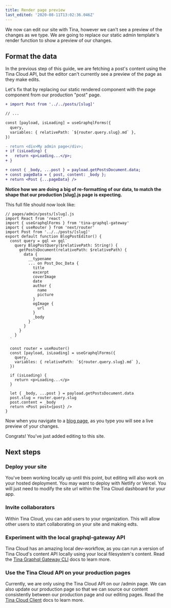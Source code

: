 ```yaml
---
title: Render page preview
last_edited: '2020-08-11T13:02:36.046Z'
---
```


We now can edit our site with Tina, however we can't see a preview of the changes as we type.
We are going to replace our static admin template's render function to show a preview of our changes.

## Format the data

In the previous step of this guide, we are fetching a post's content using the Tina Cloud API, but the editor can't currently see a preview of the page as they make edits.

Let's fix that by replacing our static rendered component with the page component from our production "post" page.

```diff
+ import Post from '../../posts/[slug]'

// ...

const [payload, isLoading] = useGraphqlForms({
  query,
  variables: { relativePath: `${router.query.slug}.md` },
})

- return <div>My admin page</div>;
+ if (isLoading) {
+   return <p>Loading...</p>;
+ }

+ const { _body, ...post } = payload.getPostsDocument.data;
+ const pageData = { post, content: _body };
+ return <Post {...pageData} />
```

**Notice how we are doing a big of re-formatting of our data, to match the shape that our production [slug].js page is expecting.**

This full file should now look like:

```jsx,copy
// pages/admin/posts/[slug].js
import React from 'react'
import { useGraphqlForms } from 'tina-graphql-gateway'
import { useRouter } from 'next/router'
import Post from '../../posts/[slug]'
export default function BlogPostEditor() {
  const query = gql => gql`
    query BlogPostQuery($relativePath: String!) {
      getPostsDocument(relativePath: $relativePath) {
        data {
          __typename
          ... on Post_Doc_Data {
            title
            excerpt
            coverImage
            date
            author {
              name
              picture
            }
            ogImage {
              url
            }
            _body
          }
        }
      }
    }
  `

  const router = useRouter()
  const [payload, isLoading] = useGraphqlForms({
    query,
    variables: { relativePath: `${router.query.slug}.md` },
  })

  if (isLoading) {
    return <p>Loading...</p>
  }

  let { _body, ...post } = payload.getPostsDocument.data
  post.slug = router.query.slug
  post.content = _body
  return <Post post={post} />
}
```

Now when you navigate to a [blog page](http://localhost:3000/admin/posts/hello-world), as you type you will see a live preview of your changes.

Congrats! You've just added editing to this site.

## Next steps

### Deploy your site

You've been working locally up until this point, but editing will also work on your hosted deployment. You may want to deploy with Netlify or Vercel. You will just need to modify the site url within the Tina Cloud dashboard for your app.

### Invite collaborators

Within Tina Cloud, you can add users to your organization. This will allow other users to start collaborating on your site and making edts.

### Experiment with the local graphql-gateway API

Tina Cloud has an amazing local dev-workflow, as you can run a version of Tina Cloud's content API locally using your local filesystem's content. Read the [Tina Graphql Gateway CLI](https://tinacms-site-next-git-tina-cloud-docs-tinacms.vercel.app/docs/tina-cloud/cli/) docs to learn more.

### Use the Tina Cloud API on your production pages

Currently, we are only using the Tina Cloud API on our /admin page. We can also update our production page so that we can source our content consistently between our production page and our editing pages. Read the [Tina Cloud Client](https://tinacms-site-next-git-tina-cloud-docs-tinacms.vercel.app/docs/tina-cloud/client/) docs to learn more.
